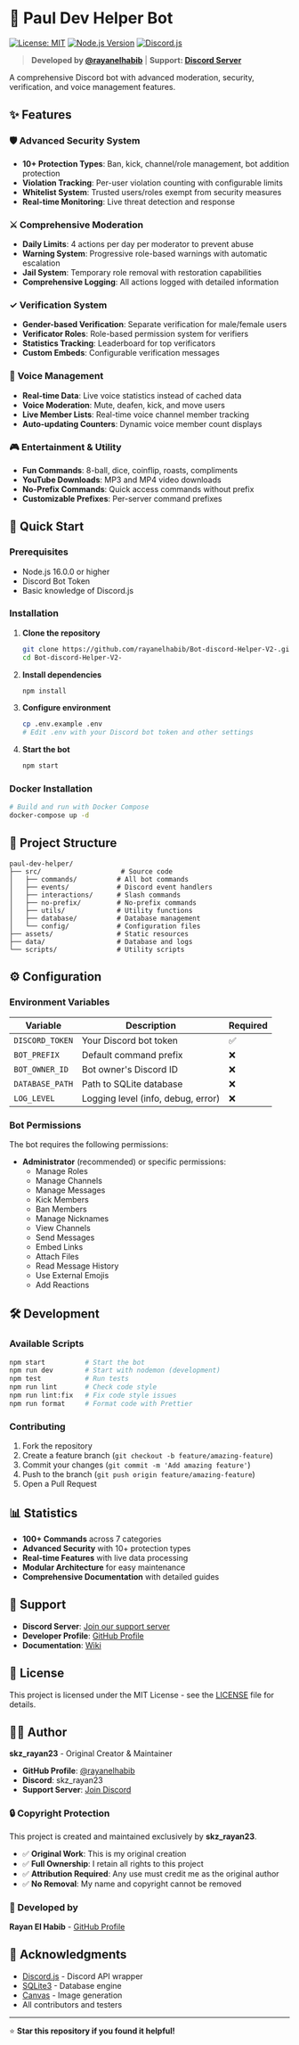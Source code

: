 # 🤖 Paul Dev Helper Bot

[![License: MIT](https://img.shields.io/badge/License-MIT-yellow.svg)](https://opensource.org/licenses/MIT)
[![Node.js Version](https://img.shields.io/badge/node-%3E%3D16.0.0-brightgreen.svg)](https://nodejs.org/)
[![Discord.js](https://img.shields.io/badge/discord.js-v14-blue.svg)](https://discord.js.org/)

> **Developed by [@rayanelhabib](https://github.com/rayanelhabib)** | **Support: [Discord Server](https://discord.gg/9h9DQac2HK)**

A comprehensive Discord bot with advanced moderation, security, verification, and voice management features.

## ✨ Features

### 🛡️ **Advanced Security System**
- **10+ Protection Types**: Ban, kick, channel/role management, bot addition protection
- **Violation Tracking**: Per-user violation counting with configurable limits
- **Whitelist System**: Trusted users/roles exempt from security measures
- **Real-time Monitoring**: Live threat detection and response

### ⚔️ **Comprehensive Moderation**
- **Daily Limits**: 4 actions per day per moderator to prevent abuse
- **Warning System**: Progressive role-based warnings with automatic escalation
- **Jail System**: Temporary role removal with restoration capabilities
- **Comprehensive Logging**: All actions logged with detailed information

### ✓ **Verification System**
- **Gender-based Verification**: Separate verification for male/female users
- **Verificator Roles**: Role-based permission system for verifiers
- **Statistics Tracking**: Leaderboard for top verificators
- **Custom Embeds**: Configurable verification messages

### 🎤 **Voice Management**
- **Real-time Data**: Live voice statistics instead of cached data
- **Voice Moderation**: Mute, deafen, kick, and move users
- **Live Member Lists**: Real-time voice channel member tracking
- **Auto-updating Counters**: Dynamic voice member count displays

### 🎮 **Entertainment & Utility**
- **Fun Commands**: 8-ball, dice, coinflip, roasts, compliments
- **YouTube Downloads**: MP3 and MP4 video downloads
- **No-Prefix Commands**: Quick access commands without prefix
- **Customizable Prefixes**: Per-server command prefixes

## 🚀 Quick Start

### Prerequisites
- Node.js 16.0.0 or higher
- Discord Bot Token
- Basic knowledge of Discord.js

### Installation

1. **Clone the repository**
   ```bash
   git clone https://github.com/rayanelhabib/Bot-discord-Helper-V2-.git
   cd Bot-discord-Helper-V2-
   ```

2. **Install dependencies**
   ```bash
   npm install
   ```

3. **Configure environment**
   ```bash
   cp .env.example .env
   # Edit .env with your Discord bot token and other settings
   ```

4. **Start the bot**
   ```bash
   npm start
   ```

### Docker Installation

```bash
# Build and run with Docker Compose
docker-compose up -d
```

## 📁 Project Structure

```
paul-dev-helper/
├── src/                    # Source code
│   ├── commands/          # All bot commands
│   ├── events/            # Discord event handlers
│   ├── interactions/      # Slash commands
│   ├── no-prefix/         # No-prefix commands
│   ├── utils/             # Utility functions
│   ├── database/          # Database management
│   └── config/            # Configuration files
├── assets/                # Static resources
├── data/                  # Database and logs
└── scripts/               # Utility scripts
```

## ⚙️ Configuration

### Environment Variables

| Variable | Description | Required |
|----------|-------------|----------|
| `DISCORD_TOKEN` | Your Discord bot token | ✅ |
| `BOT_PREFIX` | Default command prefix | ❌ |
| `BOT_OWNER_ID` | Bot owner's Discord ID | ❌ |
| `DATABASE_PATH` | Path to SQLite database | ❌ |
| `LOG_LEVEL` | Logging level (info, debug, error) | ❌ |

### Bot Permissions

The bot requires the following permissions:
- **Administrator** (recommended) or specific permissions:
  - Manage Roles
  - Manage Channels
  - Manage Messages
  - Kick Members
  - Ban Members
  - Manage Nicknames
  - View Channels
  - Send Messages
  - Embed Links
  - Attach Files
  - Read Message History
  - Use External Emojis
  - Add Reactions

## 🛠️ Development

### Available Scripts

```bash
npm start          # Start the bot
npm run dev        # Start with nodemon (development)
npm test           # Run tests
npm run lint       # Check code style
npm run lint:fix   # Fix code style issues
npm run format     # Format code with Prettier
```

### Contributing

1. Fork the repository
2. Create a feature branch (`git checkout -b feature/amazing-feature`)
3. Commit your changes (`git commit -m 'Add amazing feature'`)
4. Push to the branch (`git push origin feature/amazing-feature`)
5. Open a Pull Request

## 📊 Statistics

- **100+ Commands** across 7 categories
- **Advanced Security** with 10+ protection types
- **Real-time Features** with live data processing
- **Modular Architecture** for easy maintenance
- **Comprehensive Documentation** with detailed guides

## 🤝 Support

- **Discord Server**: [Join our support server](https://discord.gg/9h9DQac2HK)
- **Developer Profile**: [GitHub Profile](https://github.com/rayanelhabib)
- **Documentation**: [Wiki](https://github.com/rayanelhabib/Bot-discord-Helper-V2-/wiki)

## 📄 License

This project is licensed under the MIT License - see the [LICENSE](LICENSE) file for details.

## 👨‍💻 Author

**skz_rayan23** - Original Creator & Maintainer
- **GitHub Profile**: [@rayanelhabib](https://github.com/rayanelhabib)
- **Discord**: skz_rayan23
- **Support Server**: [Join Discord](https://discord.gg/9h9DQac2HK)

### 🔒 Copyright Protection
This project is created and maintained exclusively by **skz_rayan23**.
- ✅ **Original Work**: This is my original creation
- ✅ **Full Ownership**: I retain all rights to this project
- ✅ **Attribution Required**: Any use must credit me as the original author
- ✅ **No Removal**: My name and copyright cannot be removed

### 🌟 Developed by
**Rayan El Habib** - [GitHub Profile](https://github.com/rayanelhabib)

## 🙏 Acknowledgments

- [Discord.js](https://discord.js.org/) - Discord API wrapper
- [SQLite3](https://www.sqlite.org/) - Database engine
- [Canvas](https://github.com/Automattic/node-canvas) - Image generation
- All contributors and testers

---

⭐ **Star this repository if you found it helpful!**
